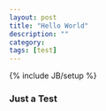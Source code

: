 ```yaml
---
layout: post
title: "Hello World"
description: ""
category: 
tags: [test]
---
```

{% include JB/setup %}

### Just a Test
